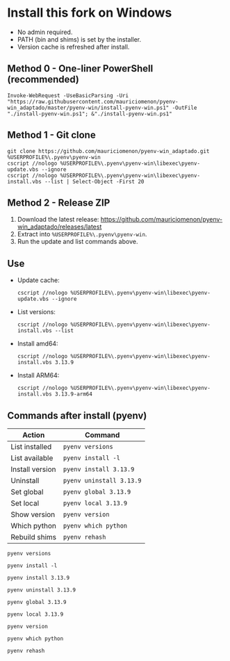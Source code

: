# Install this fork on Windows

- No admin required.
- PATH (bin and shims) is set by the installer.
- Version cache is refreshed after install.

## Method 0 - One-liner PowerShell (recommended)

```pwsh
Invoke-WebRequest -UseBasicParsing -Uri "https://raw.githubusercontent.com/mauriciomenon/pyenv-win_adaptado/master/pyenv-win/install-pyenv-win.ps1" -OutFile "./install-pyenv-win.ps1"; &"./install-pyenv-win.ps1"
```

## Method 1 - Git clone

```pwsh
git clone https://github.com/mauriciomenon/pyenv-win_adaptado.git %USERPROFILE%\.pyenv\pyenv-win
cscript //nologo %USERPROFILE%\.pyenv\pyenv-win\libexec\pyenv-update.vbs --ignore
cscript //nologo %USERPROFILE%\.pyenv\pyenv-win\libexec\pyenv-install.vbs --list | Select-Object -First 20
```

## Method 2 - Release ZIP

1. Download the latest release: https://github.com/mauriciomenon/pyenv-win_adaptado/releases/latest
2. Extract into `%USERPROFILE%\.pyenv\pyenv-win`.
3. Run the update and list commands above.

## Use

- Update cache:
  ```pwsh
  cscript //nologo %USERPROFILE%\.pyenv\pyenv-win\libexec\pyenv-update.vbs --ignore
  ```
- List versions:
  ```pwsh
  cscript //nologo %USERPROFILE%\.pyenv\pyenv-win\libexec\pyenv-install.vbs --list
  ```
- Install amd64:
  ```pwsh
  cscript //nologo %USERPROFILE%\.pyenv\pyenv-win\libexec\pyenv-install.vbs 3.13.9
  ```
- Install ARM64:
  ```pwsh
  cscript //nologo %USERPROFILE%\.pyenv\pyenv-win\libexec\pyenv-install.vbs 3.13.9-arm64
  ```

## Commands after install (pyenv)

| Action           | Command                          |
|------------------|----------------------------------|
| List installed   | `pyenv versions`                 |
| List available   | `pyenv install -l`               |
| Install version  | `pyenv install 3.13.9`           |
| Uninstall        | `pyenv uninstall 3.13.9`         |
| Set global       | `pyenv global 3.13.9`            |
| Set local        | `pyenv local 3.13.9`             |
| Show version     | `pyenv version`                  |
| Which python     | `pyenv which python`             |
| Rebuild shims    | `pyenv rehash`                   |

```pwsh
pyenv versions
```
```pwsh
pyenv install -l
```
```pwsh
pyenv install 3.13.9
```
```pwsh
pyenv uninstall 3.13.9
```
```pwsh
pyenv global 3.13.9
```
```pwsh
pyenv local 3.13.9
```
```pwsh
pyenv version
```
```pwsh
pyenv which python
```
```pwsh
pyenv rehash
```

